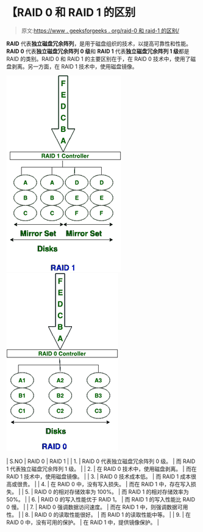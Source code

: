 # 【RAID 0 和 RAID 1 的区别

> 原文:[https://www . geeksforgeeks . org/raid-0 和 raid-1 的区别/](https://www.geeksforgeeks.org/difference-between-raid-0-and-raid-1/)

**RAID** 代表**独立磁盘冗余阵列**，是用于磁盘组织的技术，以提高可靠性和性能。 **RAID 0** 代表**独立磁盘冗余阵列 0 级**和 **RAID 1** 代表**独立磁盘冗余阵列 1 级**都是 RAID 的类别。RAID 0 和 RAID 1 的主要区别在于，在 RAID 0 技术中，使用了磁盘剥离。另一方面，在 RAID 1 技术中，使用磁盘镜像。

![](img/4aaa6b3187ffd2f0e47c3fd0833b4f21.png)
![](img/45ca49591bb6f9c01fec2e1110cc2c12.png)

| S.NO | RAID 0 | RAID 1 |
| 1. | RAID 0 代表独立磁盘冗余阵列 0 级。 | 而 RAID 1 代表独立磁盘冗余阵列 1 级。 |
| 2. | 在 RAID 0 技术中，使用磁盘剥离。 | 而在 RAID 1 技术中，使用磁盘镜像。 |
| 3. | RAID 0 技术成本低。 | 而 RAID 1 成本很高或很贵。 |
| 4. | 在 RAID 0 中，没有写入损失。 | 而在 RAID 1 中，存在写入损失。 |
| 5. | RAID 0 的相对存储效率为 100%。 | 而 RAID 1 的相对存储效率为 50%。 |
| 6. | RAID 0 的写入性能优于 RAID 1。 | 而 RAID 1 的写入性能比 RAID 0 慢。 |
| 7. | RAID 0 强调数据访问速度。 | 而在 RAID 1 中，则强调数据可用性。 |
| 8. | RAID 0 的读取性能很好。 | 而 RAID 1 的读取性能中等。 |
| 9. | 在 RAID 0 中，没有可用的保护。 | 在 RAID 1 中，提供镜像保护。 |